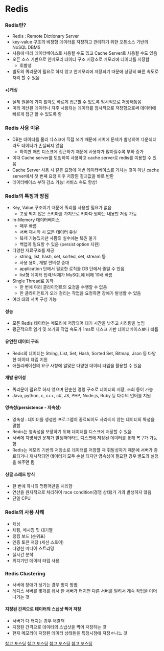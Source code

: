 # Redis

### Redis란?

- Redis : Remote Dictionary Server
- key-value 구조의 비정형 데이터를 저장하고 관리하기 위한 오픈소스 기반의 NoSQL DBMS
- 사용에 따라 데이터베이스로 사용될 수도 있고 Cache Server로 사용될 수도 있음
- 오픈 소스 기반으로 인메모리 데이터 구조 저장소로 메모리에 데이터를 저장함
  - 휘발성
- 별도의 쿼리문이 필요로 하지 않고 인메모리에 저장되기 때문에 상당히 빠른 속도로 처리 할 수 있음

#### +)캐싱

- 실제 원본에 가지 않아도 빠르게 접근할 수 있도록 임시적으로 저장해놓음
- 미리 계산된 데이터나 자주 사용되는 데이터를 임시적으로 저장함으로써 데이터에 빠르게 접근 할 수 있도록 함

### Redis 사용 이유

- DB는 데이터를 물리 디스크에 직접 쓰기 때문에 서버에 문제가 발생하여 다운되더라도 데이터가 손실되지 않음
  - 하지만 매번 디스크에 접근하기 때문에 사용자가 많아질수록 부하 증가
- 이때 Cache server를 도입하여 사용하고 cache server로 redis를 이용할 수 있음
- Cache Server 사용 시 같은 요청에 매번 데이터베이스를 거치는 것이 아닌 cache server에서 첫 번째 요청 이후 저장된 결과값을 바로 반환
- 데이터베이스 부하 감소 가능! 서비스 속도 향상!

### Redis의 특징과 장점

- Key, Value 구조이기 때문에 쿼리를 사용할 필요가 없음
  - 고정 되지 않은 스키마를 가지므로 키마다 원하는 내용만 저장 가능
- In-Memory 데이터베이스
  - 매우 빠름
  - 서버 재시작 시 모든 데이터 유실
  - 복제 기능있지만 사람의 실수에는 복원 불가
  - 백업이 필요할 수 있음 (persist option 지원)
- 다양한 자료구조를 제공
  - string, list, hash, set, sorted, set, stream 등
  - 사용 용이, 개발 편의성 증대
  - application 단에서 필요한 로직을 DB 단에서 줄일 수 있음
  - list형 데이터 입력/삭제가 MySQL에 비해 10배 빠름
- Single Thread로 동작
  - 한 번에 여러 클라이언트의 요청을 수행할 수 없음
  - 한 클라이언트가 오래 걸리는 작업을 요청하면 장애가 발생할 수 있음
- 여러 대의 서버 구성 가능

#### 성능

- 모든 Redis 데이터는 메모리에 저장되어 대기 시간을 낮추고 처리량을 높임
- 평균적으로 읽기 및 쓰기의 작업 속도가 1ms로 디스크 기반 데이터베이스보다 빠름

#### 유연한 데이터 구조

- Redis의 데이터는 String, List, Set, Hash, Sorted Set, Bitmap, Json 등 다양한 데이터 타입 지원
- 애플리케이션의 요구 사항에 알맞은 다양한 데이터 타입을 활용할 수 있음

#### 개발 용이성

- 쿼리문이 필요로 하지 않으며 단순한 명령 구조로 데이터의 저장, 조회 등이 가능
- Java, python, c, c++, c#, JS, PHP, Node.js, Ruby 등 다수의 언어를 지원

#### 영속성(persistence - 지속성)

- 영속성 : 데이터를 생성한 프로그램이 종료되어도 사라지지 않는 데이터의 특성을 말함
- Redis는 영속성을 보장하기 위해 데이터를 디스크에 저장할 수 있음
- 서버에 치명적인 문제가 발생하더라도 디스크에 저장된 데이터를 통해 복구가 가능함
- Redis는 메모리 기반의 저장소로 데이터를 저장할 때 휘발성이기 때문에 서버가 종료되거나 재시작되면 데이터가 모두 손실 되지만 영속성이 필요한 경우 별도의 설정을 해주면 됨

#### 싱글 스레드 방식

- 한 번에 하나의 명령어만을 처리함
- 연산을 원자적으로 처리하여 race condition(경쟁 상태)가 거의 발생하지 않음
- 단일 CPU

### Redis의 사용 사례

- 캐싱
- 채팅, 메시징 및 대기열
- 랭킹 보드 (순위표)
- 인증 토큰 저장 (세선 스토어)
- 다양한 미디어 스트리밍
- 실시간 분석
- 위치기반 데이터 타입 사용

### Redis Clustering

- 서버에 장애가 생기는 경우 방지 방법
- 레디스 서버를 몇개를 둬서 한 서버가 터지면 다른 서버를 빌려서 계속 작업을 이어나가는 것

#### 지정된 간격으로 데이터의 스냅샷 찍어 저장

- 서버가 다 터지는 경우 해결책
- 지정된 간격으로 데이터의 스냅샷을 찍어 저장하는 것
- 현재 메모리에 저장된 데이터 상태들을 특정시점에 저장ㅎ나느 것

[참고 포스팅](https://velog.io/@inhwa1025/Redis-Redis%EB%9E%80-Redis%EC%9D%98-%EA%B0%9C%EB%85%90%EA%B3%BC-%ED%8A%B9%EC%A7%95)
[참고 포스팅](https://ittrue.tistory.com/317)
[참고 포스팅](https://upcurvewave.tistory.com/354)
[참고 포스팅](https://velog.io/@cofreeman/JWT-%EC%99%80-Redis-%EB%A5%BC-%EC%9D%B4%EC%9A%A9%ED%95%B4-%EC%9E%A5%EB%B0%94%EA%B5%AC%EB%8B%88-%EA%B5%AC%ED%98%84%ED%95%98%EA%B8%B0)
